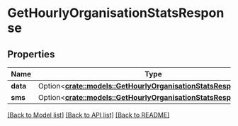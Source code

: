 # GetHourlyOrganisationStatsResponse

## Properties

Name | Type | Description | Notes
------------ | ------------- | ------------- | -------------
**data** | Option<[**crate::models::GetHourlyOrganisationStatsResponseData**](Get_hourly_organisation_stats_response_data.md)> |  | [optional]
**sms** | Option<[**crate::models::GetHourlyOrganisationStatsResponseSms**](Get_hourly_organisation_stats_response_sms.md)> |  | [optional]

[[Back to Model list]](../README.md#documentation-for-models) [[Back to API list]](../README.md#documentation-for-api-endpoints) [[Back to README]](../README.md)


